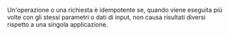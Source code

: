 Un'operazione o una richiesta è idempotente se, quando viene eseguita più volte con gli stessi parametri o dati di input, non causa risultati diversi rispetto a una singola applicazione.